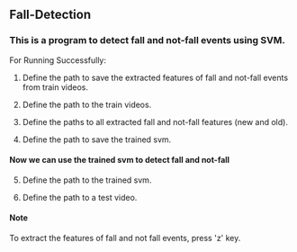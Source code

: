 ## Fall-Detection
### This is a program to detect fall and not-fall events using SVM.

For Running Successfully:

1. Define the path to save the extracted features of fall and not-fall events from train videos.

2. Define the path to the train videos.

3. Define the paths to all extracted fall and not-fall features (new and old).

4. Define the path to save the trained svm.

#### Now we can use the trained svm to detect fall and not-fall ####

5. Define the path to the trained svm.

6. Define the path to a test video.

#### Note ####

To extract the features of fall and not fall events, press 'z' key.
